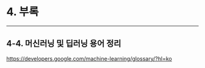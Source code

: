 # 4. 부록

***

## 4-4. 머신러닝 및 딥러닝 용어 정리

https://developers.google.com/machine-learning/glossary/?hl=ko